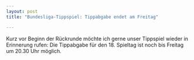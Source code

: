 ```yaml
---
layout: post
title: "Bundesliga-Tippspiel: Tippabgabe endet am Freitag"

---
```


Kurz vor Beginn der Rückrunde möchte ich gerne unser Tippspiel wieder in Erinnerung rufen: Die Tippabgabe für den 18. Spieltag ist noch bis Freitag um 20.30 Uhr möglich.


